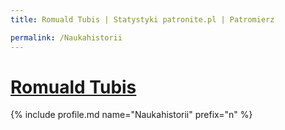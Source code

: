 ```yaml
---
title: Romuald Tubis | Statystyki patronite.pl | Patromierz

permalink: /Naukahistorii
---
```


# [Romuald Tubis](https://patronite.pl/Naukahistorii)

{% include profile.md name="Naukahistorii" prefix="n" %}
